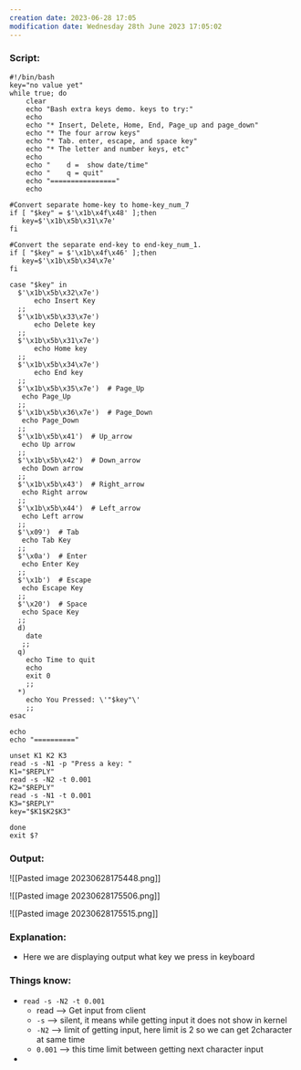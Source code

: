 ```yaml
---
creation date: 2023-06-28 17:05
modification date: Wednesday 28th June 2023 17:05:02
---
```


### Script: [](https://tldp.org/LDP/abs/html/escapingsection.html#BASHEK)

```
#!/bin/bash
key="no value yet"
while true; do
    clear
    echo "Bash extra keys demo. keys to try:"
    echo
    echo "* Insert, Delete, Home, End, Page_up and page_down"
    echo "* The four arrow keys"
    echo "* Tab. enter, escape, and space key"
    echo "* The letter and number keys, etc"
    echo 
    echo "    d =  show date/time"
    echo "    q = quit"
    echo "================"
    echo

#Convert separate home-key to home-key_num_7
if [ "$key" = $'\x1b\x4f\x48' ];then
   key=$'\x1b\x5b\x31\x7e'
fi

#Convert the separate end-key to end-key_num_1.
if [ "$key" = $'\x1b\x4f\x46' ];then
   key=$'\x1b\x5b\x34\x7e'
fi

case "$key" in
  $'\x1b\x5b\x32\x7e')
      echo Insert Key
  ;;
  $'\x1b\x5b\x33\x7e')
      echo Delete key
  ;;
  $'\x1b\x5b\x31\x7e')
      echo Home key
  ;;
  $'\x1b\x5b\x34\x7e')
      echo End key
  ;;
  $'\x1b\x5b\x35\x7e')  # Page_Up
   echo Page_Up
  ;;
  $'\x1b\x5b\x36\x7e')  # Page_Down
   echo Page_Down
  ;;
  $'\x1b\x5b\x41')  # Up_arrow
   echo Up arrow
  ;;
  $'\x1b\x5b\x42')  # Down_arrow
   echo Down arrow
  ;;
  $'\x1b\x5b\x43')  # Right_arrow
   echo Right arrow
  ;;
  $'\x1b\x5b\x44')  # Left_arrow
   echo Left arrow
  ;;
  $'\x09')  # Tab
   echo Tab Key
  ;;
  $'\x0a')  # Enter
   echo Enter Key
  ;;
  $'\x1b')  # Escape
   echo Escape Key
  ;;
  $'\x20')  # Space
   echo Space Key
  ;;
  d)
    date
   ;;
  q)
    echo Time to quit
    echo
    exit 0
    ;;
  *)
    echo You Pressed: \'"$key"\'
    ;;
esac

echo
echo "=========="

unset K1 K2 K3
read -s -N1 -p "Press a key: "
K1="$REPLY"
read -s -N2 -t 0.001
K2="$REPLY"
read -s -N1 -t 0.001
K3="$REPLY"
key="$K1$K2$K3"

done
exit $?
```

### Output:

![[Pasted image 20230628175448.png]]

![[Pasted image 20230628175506.png]]

![[Pasted image 20230628175515.png]]


### Explanation:

* Here we are displaying output what key we press in keyboard

### Things know:

* `read -s -N2 -t 0.001`
	* read --> Get input from client
	* `-s`   --> silent, it means while getting input it does not show in kernel
	* `-N2` --> limit of getting input, here limit is 2 so we can get 2character at same time
	* `0.001` --> this time limit between getting next character input
* 